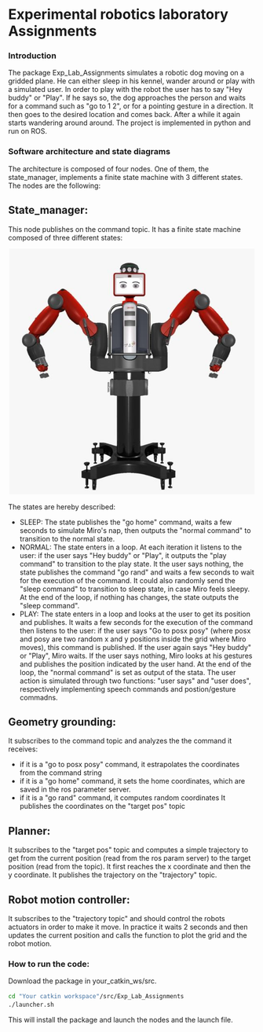 # Experimental robotics laboratory Assignments

### Introduction
The package Exp_Lab_Assignments simulates a robotic dog moving on a gridded plane. He can either sleep in his kennel, wander around or play with a simulated user. In order to play with the robot the user has to say "Hey buddy" or "Play". If he says so, the dog approaches the person and waits for a command such as "go to 1 2", or for a pointing gesture in a direction. It then goes to the desired location and comes back. After a while it again starts wandering around around. 
The project is implemented in python and run on ROS. 

### Software architecture and state diagrams
The architecture is composed of four nodes. One of them, the state_manager,  implements a finite state machine with 3 different states. The nodes are the following:

## State_manager:

This node publishes on the command topic. It has a finite state machine composed of three different states:

<p align="center">
  <img height="500" width="500" src="https://github.com/andreabradpitto/SofAr-project/blob/master/Images%20and%20multimedia/Image.jpeg?raw=true "Title"">
</p>

The states are hereby described:
- SLEEP: The state publishes the "go home" command, waits a few seconds to simulate Miro's nap, then outputs the "normal command" to transition to the normal state.
- NORMAL: The state enters in a loop. At each iteration it listens to the user: if the user says "Hey buddy" or "Play", it outputs the "play command" to transition to the play state. It the user says nothing, the state publishes the command "go rand" and waits a few seconds to wait for the execution of the command. It could also randomly send the "sleep command" to transition to sleep state, in case Miro feels sleepy. At the end of the loop, if nothing has changes, the state outputs the "sleep command".
- PLAY: The state enters in a loop and looks at the user to get its position and publishes. It waits a few seconds for the execution of the command then listens to the user: if the user says "Go to posx posy" (where posx and posy are two random x and y positions inside the grid where Miro moves), this command is published. If the user again says "Hey buddy" or "Play", Miro waits. If the user says nothing, Miro looks at his gestures and publishes the position indicated by the user hand. At the end of the loop, the "normal command" is set as output of the stata.
The user action is simulated through two functions: "user says" and "user does", respectively implementing speech commands and postion/gesture commadns.


## Geometry grounding:

It subscribes to the command topic and analyzes the the command it receives: 
- if it is a "go to posx posy" command, it estrapolates the coordinates from the command string 
- if it is a "go home" command, it sets the home coordinates, which are saved in the ros parameter server.
- if it is a "go rand" command, it computes random coordinates
It publishes the coordinates on the "target pos" topic

## Planner:

It subscribes to the "target pos" topic and computes a simple trajectory to get from the current position (read from the ros param server) to the target position (read from the topic). It first reaches the x coordinate and then the y coordinate. It publishes the trajectory on the "trajectory" topic.

## Robot motion controller:

It subscribes to the "trajectory topic" and should control the robots actuators in order to make it move. In practice it waits 2 seconds and then updates the current position and calls the function to plot the grid and the robot motion.

### How to run the code:
Download the package in your_catkin_ws/src.
```sh
cd "Your catkin workspace"/src/Exp_Lab_Assignments
./launcher.sh
```
This will install the package and launch the nodes and the launch file.
